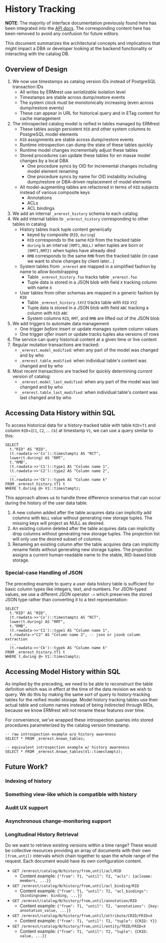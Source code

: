 
# History Tracking

**NOTE**: The majority of interface documentation previously found
here has been integrated into the [API docs](../api-doc/index.md). The corresponding 
content here has been removed to avoid any confusion for future editors.

This document summarizes the architectural concepts and implications
that might impact a DBA or developer looking at the backend
functionality or interacting with the catalog DB.

## Overview of Design

1. We now use timestamps as catalog version IDs instead of PostgreSQL transaction IDs
   - All writes by ERMrest use *serializable* isolation level
   - Timestamps are stable across dump/restore events
   - The system clock must be monotonically increasing (even across dump/restore events)
   - These can appear in URL for historical query and in ETag content for cache management
2. The introspected catalog model is reified in tables managed by ERMrest
   - These tables assign persistent `RID` and other system columns to PostgreSQL model elements
   - `RID` assignments are stable across dump/restore events
   - Runtime introspection can dump the state of these tables quickly
   - Runtime model changes incrementally adjust these tables
   - Stored procedures can update these tables for en masse model changes by a local DBA
      - One procedure syncs by OID for incremental changes including model element renaming
      - One procedure syncs by name for OID instability including dump/restore or DBA-driven replacement of model elements
   - All model-augmenting tables are refactored in terms of `RID` subjects instead of various composite keys
      - Annotations
      - ACLs
      - ACL bindings
3. We add an internal `_ermrest_history` schema to each catalog
4. We add internal tables to `_ermrest_history` corresponding to other tables in catalog
   - History tables track tuple content generically
      - keyed by composite (`RID`, `during`)
      - `RID` corresponds to the same `RID` from the tracked table
      - `during` is an interval `[RMT1,NULL)` when tuples are born or `[RMT1,RMT2)` when tuples have already died
      - `RMB` corresponds to the same `RMB` from the tracked table (in case we want to show changes by client later...)
   - System tables from `_ermrest` are mapped in a simplified fashion by name to allow bootstrapping
      - Table `_ermrest_history.foo` tracks table `_ermrest.foo`
      - Tuple data is stored in a JSON blob with field `X` tracking column with name `X`
   - User tables from other schemas are mapped in a generic fashion by `RID`
      - Table `_ermrest_history.tXYZ` tracks table with `RID` `XYZ`
      - Tuple data is stored in a JSON blob with field `ABC` tracking a column with `RID` `ABC`
      - System columns `RID`, `RMT`, and `RMB` are lifted out of the JSON blob
5. We add triggers to automate data management
   - One trigger *before* insert or update manages system column values
   - One trigger *after* insert or update tracks tuples aka versions of rows
6. The service can query historical content at a given time or live content
7. Regular mutation transactions are tracked:
   - `_ermrest.model_modified`: when any part of the model was changed and by who
   - `_ermrest.table_modified`: when individual table's content was changed and by who
8. Most recent transactions are tracked for quickly determining *current* version of catalog:
   - `_ermrest.model_last_modified`: when any part of the model was last changed and by who
   - `_ermrest.table_last_modified`: when individual table's content was last changed and by who

## Accessing Data History within SQL

To access historical data for a history-tracked table with table
`RID`=`T1` and column `RID`=(`C1`, `C2`, ... `Ck`) at timestamp `V1`,
we can use a query similar to this:

    SELECT
      t."RID" AS "RID",
      (t.rowdata->>'Cx')::timestamptz AS "RCT",
      lower(t.during) AS "RMT",
      t."RMB",
      (t.rowdata->>'C1')::type1 AS "Column name 1",
      (t.rowdata->>'C2')::type2 AS "Column name 2",
      ...
      (t.rowdata->>'Ck')::typek AS "Column name k"
    FROM _ermrest_history.tT1 t
    WHERE t.during @> V1::timestamptz;

This approach allows us to handle three difference scenarios that can
occur during the history of the user data table:

1. A new column added after the table acquires data can implicitly add
   columns with `NULL` value without generating new storage
   tuples. The missing keys will project as NULL as desired.
2. An existing column deleted after the table acquires data can
   implicitly drop columns without generating new storage tuples. The
   projection list will only use the desired subset of columns.
3. Renaming an existing column after the table acquires data can
   implicitly rename fields without generating new storage tuples. The
   projection assigns a current human-readable name to the stable,
   RID-based blob storage.

### Special-case Handling of JSON

The preceding example to query a user data history table is sufficient
for basic column types like integers, text, and
numbers. For JSON-typed values, we use a different JSON operator
`->` which preserves the stored JSON type rather than converting it to
a text representation:

    SELECT
      t."RID" AS "RID",
      (t.rowdata->>'Cx')::timestamptz AS "RCT",
      lower(t.during) AS "RMT",
      t."RMB",
      (t.rowdata->>'C1')::type1 AS "Column name 1",
      t.rowdata->"C2" AS "Column name 2", -- json or jsonb column extraction
      ...
      (t.rowdata->>'Ck')::typek AS "Column name k"
    FROM _ermrest_history.tT1 t
    WHERE t.during @> V1::timestamptz;

## Accessing Model History within SQL

As implied by the preceding, we need to be able to reconstruct the
table definition which was in effect at the time of the data revision
we wish to query. We do this by making the same sort of query to
history-tracking tables for the reified model storage. Model history
tracking tables use their actual table and column names instead of
being indirected through RIDs, because we know ERMrest will not rename
these features over time.

For convenience, we've wrapped these introspection queries into stored
procedures parameterized by the catalog version timestamp.

    -- raw introspection example w/o history awareness
    SELECT * FROM _ermrest.known_tables;
    
    -- equivalent introspection example w/ history awareness
    SELECT * FROM _ermrest.known_tables(V1::timestamptz);
    
## Future Work?

### Indexing of history

### Something view-like which is compatible with history

### Audit UX support

### Asynchronous change-monitoring support

### Longitudinal History Retrieval

Do we want to retrieve existing versions within a time range? These
would be collective resources providing an array of documents with
their own `[from,until)` intervals which chain together to span the
whole range of the request. Each document would have its own
configuration content.

- `GET /ermrest/catalog/N/history/from,until/acl/RID`
   - Content example: `{"from": T1, "until": T2, "acls": {aclname: members, ...}}`
- `GET /ermrest/catalog/N/history/from,until/acl_binding/RID`
   - Content example: `{"from": T1, "until": T2, "acl_bindings": {bindingname: binding, ...}}`
- `GET /ermrest/catalog/N/history/from,until/annotation/RID`
   - Content example: `{"from": T1, "until": T2, "annotations": {key: annotation_value, ...}}`
- `GET /ermrest/catalog/N/history/from,until/attribute/CRID/FRID=X`
   - Content example: `{"from": T1, "until": T2, "tuple": {CRID: Y}}`
- `GET /ermrest/catalog/N/history/from,until/entity/TRID/FRID=X`
   - Content example: `{"from": T1, "until": T2, "tuple": {CRID: value, ...}}`

